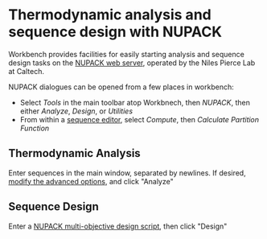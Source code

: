 Thermodynamic analysis and sequence design with NUPACK
======================================================

Workbench provides facilities for easily starting analysis and sequence design tasks on the [NUPACK web server](http://www.nupack.org), operated by the Niles Pierce Lab at Caltech. 

NUPACK dialogues can be opened from a few places in workbench:

-	Select *Tools* in the main toolbar atop Workbnech, then *NUPACK*, then either *Analyze*, *Design*, or *Utilities*
-	From within a [sequence editor](sequence-editor), select *Compute*, then *Calculate Partition Function*

Thermodynamic Analysis
----------------------

Enter sequences in the main window, separated by newlines. If desired, [modify the advanced options](http://www.nupack.org/partition/info?page_name=new), and click "Analyze"

Sequence Design
---------------

Enter a [NUPACK multi-objective design script](http://www.nupack.org/design/demos), then click "Design"

